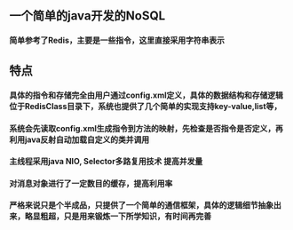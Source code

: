  
## 一个简单的java开发的NoSQL
#### 简单参考了Redis，主要是一些指令，这里直接采用字符串表示
## 特点
#### 具体的指令和存储完全由用户通过config.xml定义，具体的数据结构和存储逻辑位于RedisClass目录下，系统也提供了几个简单的实现支持key-value,list等，
#### 系统会先读取config.xml生成指令到方法的映射，先检查是否指令是否定义，再利用java反射自动加载自定义的类并调用
#### 主线程采用java NIO, Selector多路复用技术 提高并发量
#### 对消息对象进行了一定数目的缓存，提高利用率
#### 严格来说只是个半成品，只提供了一个简单的通信框架，具体的逻辑细节抽象出来，略显粗超，只是用来锻炼一下所学知识，有时间再完善
